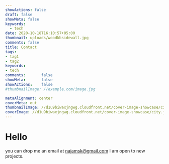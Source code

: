 ```yaml
---
showActions: false
draft: false
showMeta: false
keywords:
  - tech
date: 2020-10-18T16:10:57+05:00
thumbnail: uploads/woodkbsidewall.jpg
comments: false
title: Contact
tags:
- tag1
- tag2
keywords:
- tech
comments:       false
showMeta:       false
showActions:    false
#thumbnailImage: //example.com/image.jpg

metaAlignment: center
coverMeta: out
thumbnailImage: //d1u9biwaxjngwg.cloudfront.net/cover-image-showcase/city-750.jpg
coverImage: //d1u9biwaxjngwg.cloudfront.net/cover-image-showcase/city.jpg
---
```


# Hello

you can drop me an email at najamsk@gmail.com I am open to new projects.